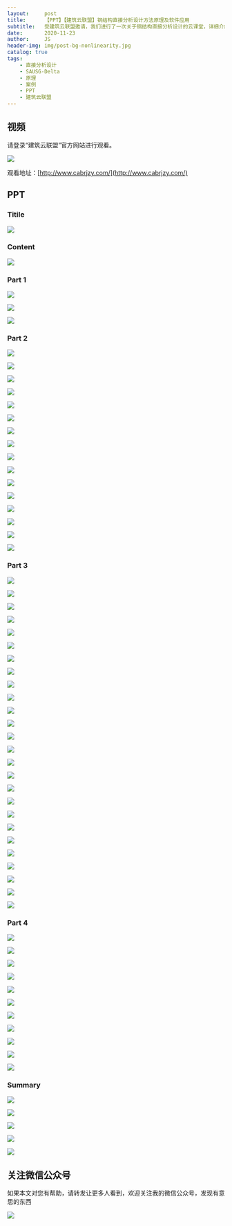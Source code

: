 ```yaml
---
layout:     post
title:      【PPT】【建筑云联盟】钢结构直接分析设计方法原理及软件应用
subtitle:   受建筑云联盟邀请，我们进行了一次关于钢结构直接分析设计的云课堂，详细介绍了钢结构直接分析设计的相关原理知识和软件应用方法。
date:       2020-11-23
author:     JS
header-img: img/post-bg-nonlinearity.jpg
catalog: true
tags:
    - 直接分析设计
    - SAUSG-Delta
    - 原理
    - 案例
    - PPT
    - 建筑云联盟
---
```


## 视频

请登录“建筑云联盟”官方网站进行观看。

![](https://pic.downk.cc/item/5fbb23d4b18d627113cf20c3.jpg)

观看地址：[http://www.cabrjzy.com/](http://www.cabrjzy.com/)

## PPT

### Titile
![](https://pic.downk.cc/item/5fbb20feb18d627113ce72c4.jpg)

### Content
![](https://pic.downk.cc/item/5fbb20feb18d627113ce72bc.jpg)

### Part 1
![](https://pic.downk.cc/item/5fbb20feb18d627113ce72be.jpg)

![](https://pic.downk.cc/item/5fbb20feb18d627113ce72c0.jpg)

![](https://pic.downk.cc/item/5fbb20feb18d627113ce72c2.jpg)

### Part 2

![](https://pic.downk.cc/item/5fbb2192b18d627113ce916d.jpg)

![](https://pic.downk.cc/item/5fbb2192b18d627113ce916f.jpg)

![](https://pic.downk.cc/item/5fbb2192b18d627113ce9173.jpg)

![](https://pic.downk.cc/item/5fbb2192b18d627113ce9176.jpg)

![](https://pic.downk.cc/item/5fbb2192b18d627113ce9179.jpg)

![](https://pic.downk.cc/item/5fbb21b4b18d627113ce98bf.jpg)

![](https://pic.downk.cc/item/5fbb21b4b18d627113ce98c1.jpg)

![](https://pic.downk.cc/item/5fbb21b4b18d627113ce98c3.jpg)

![](https://pic.downk.cc/item/5fbb21b4b18d627113ce98c5.jpg)

![](https://pic.downk.cc/item/5fbb21b4b18d627113ce98c7.jpg)

![](https://pic.downk.cc/item/5fbb21d3b18d627113ce9f53.jpg)

![](https://pic.downk.cc/item/5fbb21d3b18d627113ce9f55.jpg)

![](https://pic.downk.cc/item/5fbb21d3b18d627113ce9f57.jpg)

![](https://pic.downk.cc/item/5fbb21d3b18d627113ce9f59.jpg)

![](https://pic.downk.cc/item/5fbb21d3b18d627113ce9f5b.jpg)

![](https://pic.downk.cc/item/5fbb21f3b18d627113ceae22.jpg)

### Part 3

![](https://pic.downk.cc/item/5fbb21f3b18d627113ceae24.jpg)

![](https://pic.downk.cc/item/5fbb21f3b18d627113ceae26.jpg)

![](https://pic.downk.cc/item/5fbb21f3b18d627113ceae28.jpg)

![](https://pic.downk.cc/item/5fbb21f3b18d627113ceae2a.jpg)

![](https://pic.downk.cc/item/5fbb2236b18d627113cebd63.jpg)

![](https://pic.downk.cc/item/5fbb2236b18d627113cebd65.jpg)

![](https://pic.downk.cc/item/5fbb2236b18d627113cebd67.jpg)

![](https://pic.downk.cc/item/5fbb2236b18d627113cebd69.jpg)

![](https://pic.downk.cc/item/5fbb2236b18d627113cebd6b.jpg)

![](https://pic.downk.cc/item/5fbb224ab18d627113cec154.jpg)

![](https://pic.downk.cc/item/5fbb224ab18d627113cec157.jpg)

![](https://pic.downk.cc/item/5fbb224ab18d627113cec159.jpg)

![](https://pic.downk.cc/item/5fbb224ab18d627113cec15b.jpg)

![](https://pic.downk.cc/item/5fbb224ab18d627113cec15d.jpg)

![](https://pic.downk.cc/item/5fbb2260b18d627113cec635.jpg)

![](https://pic.downk.cc/item/5fbb2260b18d627113cec637.jpg)

![](https://pic.downk.cc/item/5fbb2260b18d627113cec639.jpg)

![](https://pic.downk.cc/item/5fbb2260b18d627113cec63b.jpg)

![](https://pic.downk.cc/item/5fbb2260b18d627113cec63d.jpg)

![](https://pic.downk.cc/item/5fbb2297b18d627113ced5bd.jpg)

![](https://pic.downk.cc/item/5fbb2297b18d627113ced5bf.jpg)

![](https://pic.downk.cc/item/5fbb2297b18d627113ced5c1.jpg)

![](https://pic.downk.cc/item/5fbb2297b18d627113ced5c3.jpg)

![](https://pic.downk.cc/item/5fbb2297b18d627113ced5c5.jpg)

![](https://pic.downk.cc/item/5fbb22afb18d627113cedb65.jpg)

![](https://pic.downk.cc/item/5fbb22afb18d627113cedb67.jpg)

### Part 4

![](https://pic.downk.cc/item/5fbb22afb18d627113cedb69.jpg)

![](https://pic.downk.cc/item/5fbb22afb18d627113cedb6b.jpg)

![](https://pic.downk.cc/item/5fbb22afb18d627113cedb6d.jpg)

![](https://pic.downk.cc/item/5fbb22ebb18d627113cee844.jpg)

![](https://pic.downk.cc/item/5fbb22ebb18d627113cee846.jpg)

![](https://pic.downk.cc/item/5fbb22ebb18d627113cee848.jpg)

![](https://pic.downk.cc/item/5fbb22ebb18d627113cee84a.jpg)

![](https://pic.downk.cc/item/5fbb22ebb18d627113cee84d.jpg)

![](https://pic.downk.cc/item/5fbb2308b18d627113cef082.jpg)

![](https://pic.downk.cc/item/5fbb2308b18d627113cef084.jpg)

![](https://pic.downk.cc/item/5fbb2308b18d627113cef086.jpg)

### Summary

![](https://pic.downk.cc/item/5fbb2308b18d627113cef088.jpg)

![](https://pic.downk.cc/item/5fbb2308b18d627113cef08a.jpg)

![](https://pic.downk.cc/item/5fbb231bb18d627113cef51e.jpg)

![](https://pic.downk.cc/item/5fbb231bb18d627113cef520.jpg)

![](https://pic.downk.cc/item/5fbb231bb18d627113cef522.jpg)

## 关注微信公众号

如果本文对您有帮助，请转发让更多人看到，欢迎关注我的微信公众号，发现有意思的东西 

![](https://pic.downk.cc/item/5e50fa03bb8bdc23de243296.jpg)
 
